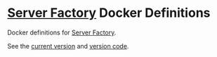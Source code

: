 # [Server Factory](https://github.com/Server-Factory/Core-Framework) Docker Definitions

Docker definitions for [Server Factory](https://github.com/Server-Factory/Core-Framework).

See the [current version](./version.txt) and
[version code](./version_code.txt).
